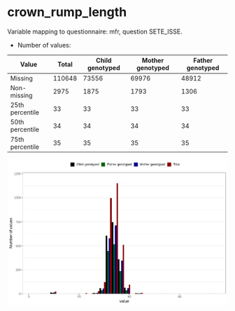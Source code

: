 # crown_rump_length
Variable mapping to questionnaire: mfr, question SETE_ISSE.
- Number of values:

| Value | Total | Child genotyped | Mother genotyped | Father genotyped |
| ----- | ----- | --------------- | ---------------- | ---------------- |
| Missing | 110648 | 73556 | 69976 | 48912 |
| Non-missing | 2975 | 1875 | 1793 | 1306 |
| 25th percentile | 33 | 33 | 33 | 33 |
| 50th percentile | 34 | 34 | 34 | 34 |
| 75th percentile | 35 | 35 | 35 | 35 |



![](crown_rump_length_n.png)



